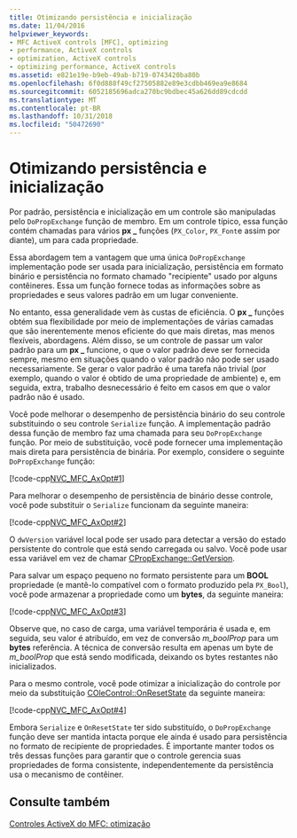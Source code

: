```yaml
---
title: Otimizando persistência e inicialização
ms.date: 11/04/2016
helpviewer_keywords:
- MFC ActiveX controls [MFC], optimizing
- performance, ActiveX controls
- optimization, ActiveX controls
- optimizing performance, ActiveX controls
ms.assetid: e821e19e-b9eb-49ab-b719-0743420ba80b
ms.openlocfilehash: 6f0d888f49cf27505882e89e3cdbb469ea9e8684
ms.sourcegitcommit: 6052185696adca270bc9bdbec45a626dd89cdcdd
ms.translationtype: MT
ms.contentlocale: pt-BR
ms.lasthandoff: 10/31/2018
ms.locfileid: "50472690"
---
```

# <a name="optimizing-persistence-and-initialization"></a>Otimizando persistência e inicialização

Por padrão, persistência e inicialização em um controle são manipuladas pelo `DoPropExchange` função de membro. Em um controle típico, essa função contém chamadas para vários **px _** funções (`PX_Color`, `PX_Font`e assim por diante), um para cada propriedade.

Essa abordagem tem a vantagem que uma única `DoPropExchange` implementação pode ser usada para inicialização, persistência em formato binário e persistência no formato chamado "recipiente" usado por alguns contêineres. Essa um função fornece todas as informações sobre as propriedades e seus valores padrão em um lugar conveniente.

No entanto, essa generalidade vem às custas de eficiência. O **px _** funções obtém sua flexibilidade por meio de implementações de várias camadas que são inerentemente menos eficiente do que mais diretas, mas menos flexíveis, abordagens. Além disso, se um controle de passar um valor padrão para um **px _** funcione, o que o valor padrão deve ser fornecida sempre, mesmo em situações quando o valor padrão não pode ser usado necessariamente. Se gerar o valor padrão é uma tarefa não trivial (por exemplo, quando o valor é obtido de uma propriedade de ambiente) e, em seguida, extra, trabalho desnecessário é feito em casos em que o valor padrão não é usado.

Você pode melhorar o desempenho de persistência binário do seu controle substituindo o seu controle `Serialize` função. A implementação padrão dessa função de membro faz uma chamada para seu `DoPropExchange` função. Por meio de substituição, você pode fornecer uma implementação mais direta para persistência de binária. Por exemplo, considere o seguinte `DoPropExchange` função:

[!code-cpp[NVC_MFC_AxOpt#1](../mfc/codesnippet/cpp/optimizing-persistence-and-initialization_1.cpp)]

Para melhorar o desempenho de persistência de binário desse controle, você pode substituir o `Serialize` funcionam da seguinte maneira:

[!code-cpp[NVC_MFC_AxOpt#2](../mfc/codesnippet/cpp/optimizing-persistence-and-initialization_2.cpp)]

O `dwVersion` variável local pode ser usado para detectar a versão do estado persistente do controle que está sendo carregada ou salvo. Você pode usar essa variável em vez de chamar [CPropExchange::GetVersion](../mfc/reference/cpropexchange-class.md#getversion).

Para salvar um espaço pequeno no formato persistente para um **BOOL** propriedade (e mantê-lo compatível com o formato produzido pela `PX_Bool`), você pode armazenar a propriedade como um **bytes**, da seguinte maneira:

[!code-cpp[NVC_MFC_AxOpt#3](../mfc/codesnippet/cpp/optimizing-persistence-and-initialization_3.cpp)]

Observe que, no caso de carga, uma variável temporária é usada e, em seguida, seu valor é atribuído, em vez de conversão *m_boolProp* para um **bytes** referência. A técnica de conversão resulta em apenas um byte de *m_boolProp* que está sendo modificada, deixando os bytes restantes não inicializados.

Para o mesmo controle, você pode otimizar a inicialização do controle por meio da substituição [COleControl::OnResetState](../mfc/reference/colecontrol-class.md#onresetstate) da seguinte maneira:

[!code-cpp[NVC_MFC_AxOpt#4](../mfc/codesnippet/cpp/optimizing-persistence-and-initialization_4.cpp)]

Embora `Serialize` e `OnResetState` ter sido substituído, o `DoPropExchange` função deve ser mantida intacta porque ele ainda é usado para persistência no formato de recipiente de propriedades. É importante manter todos os três dessas funções para garantir que o controle gerencia suas propriedades de forma consistente, independentemente da persistência usa o mecanismo de contêiner.

## <a name="see-also"></a>Consulte também

[Controles ActiveX do MFC: otimização](../mfc/mfc-activex-controls-optimization.md)

